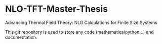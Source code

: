# NLO-TFT-Master-Thesis
Advancing Thermal Field Theory: NLO Calculations for Finite Size Systems

This git repository is used to store any code (mathematica/python...) and documentation.
